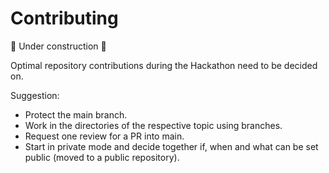 # Contributing

🚧 Under construction 🚧

Optimal repository contributions during the Hackathon need to be decided on.  

Suggestion:
- Protect the main branch.  
- Work in the directories of the respective topic using branches.  
- Request one review for a PR into main.  
- Start in private mode and decide together if, when and what can be set public (moved to a public repository).